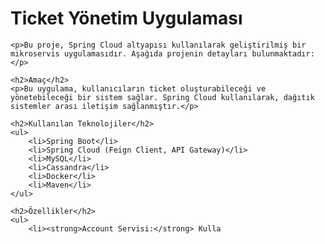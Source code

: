 <!DOCTYPE html>
<html lang="en">
<head>
    <meta charset="UTF-8">
    <meta name="viewport" content="width=device-width, initial-scale=1.0">
    <title>Ticket Yönetim Uygulaması</title>
</head>
<body>
    <h1>Ticket Yönetim Uygulaması</h1>

    <p>Bu proje, Spring Cloud altyapısı kullanılarak geliştirilmiş bir mikroservis uygulamasıdır. Aşağıda projenin detayları bulunmaktadır:</p>

    <h2>Amaç</h2>
    <p>Bu uygulama, kullanıcıların ticket oluşturabileceği ve yönetebileceği bir sistem sağlar. Spring Cloud kullanılarak, dağıtık sistemler arası iletişim sağlanmıştır.</p>

    <h2>Kullanılan Teknolojiler</h2>
    <ul>
        <li>Spring Boot</li>
        <li>Spring Cloud (Feign Client, API Gateway)</li>
        <li>MySQL</li>
        <li>Cassandra</li>
        <li>Docker</li>
        <li>Maven</li>
    </ul>

    <h2>Özellikler</h2>
    <ul>
        <li><strong>Account Servisi:</strong> Kulla
